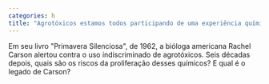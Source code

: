 ```yaml
---
categories: h
title: "Agrotóxicos estamos todos participando de uma experiência química global"
---
```

Em seu livro "Primavera Silenciosa", de 1962, a bióloga americana Rachel Carson alertou contra o uso indiscriminado de agrotóxicos. Seis décadas depois, quais são os riscos da proliferação desses químicos? E qual é o legado de Carson?